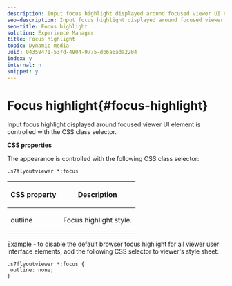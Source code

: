 ```yaml
---
description: Input focus highlight displayed around focused viewer UI element is controlled with the CSS class selector.
seo-description: Input focus highlight displayed around focused viewer UI element is controlled with the CSS class selector.
seo-title: Focus highlight
solution: Experience Manager
title: Focus highlight
topic: Dynamic media
uuid: 04358471-537d-4904-9775-db6a6ada2204
index: y
internal: n
snippet: y
---
```


# Focus highlight{#focus-highlight}

Input focus highlight displayed around focused viewer UI element is controlled with the CSS class selector.

<a id="section_061E550C1C1D4DB2BD663A898895B38C"></a>

**CSS properties**

The appearance is controlled with the following CSS class selector:

```
.s7flyoutviewer *:focus
```

<table id="table_94EE3F5BBE4547C0B4943471CEE7EDE4"> 
 <thead> 
  <tr> 
   <th colname="col1" class="entry"> <p> CSS property </p> </th> 
   <th colname="col2" class="entry"> <p>Description </p> </th> 
  </tr> 
 </thead>
 <tbody> 
  <tr> 
   <td colname="col1"> <p> <span class="codeph"> outline </span> </p> </td> 
   <td colname="col2"> <p>Focus highlight style. </p> </td> 
  </tr> 
 </tbody> 
</table>

Example - to disable the default browser focus highlight for all viewer user interface elements, add the following CSS selector to viewer's style sheet:

```
.s7flyoutviewer *:focus { 
 outline: none; 
}
```

